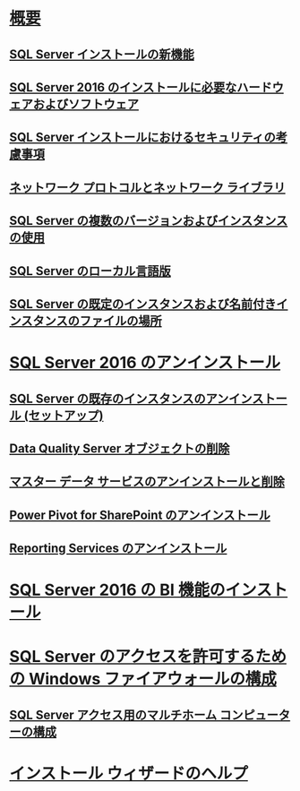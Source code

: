 # [概要](planning-a-sql-server-installation.md)  
## [SQL Server インストールの新機能](what-s-new-in-sql-server-installation.md)  
## [SQL Server 2016 のインストールに必要なハードウェアおよびソフトウェア](hardware-and-software-requirements-for-installing-sql-server.md)  
## [SQL Server インストールにおけるセキュリティの考慮事項](security-considerations-for-a-sql-server-installation.md)  
## [ネットワーク プロトコルとネットワーク ライブラリ](network-protocols-and-network-libraries.md)  
## [SQL Server の複数のバージョンおよびインスタンスの使用](work-with-multiple-versions-and-instances-of-sql-server.md)  
## [SQL Server のローカル言語版](local-language-versions-in-sql-server.md)  
## [SQL Server の既定のインスタンスおよび名前付きインスタンスのファイルの場所](file-locations-for-default-and-named-instances-of-sql-server.md)  
# [SQL Server 2016 のアンインストール](uninstall-sql-server.md)  
## [SQL Server の既存のインスタンスのアンインストール (セットアップ)](uninstall-an-existing-instance-of-sql-server-setup.md)  
## [Data Quality Server オブジェクトの削除](remove-data-quality-server-objects.md)  
## [マスター データ サービスのアンインストールと削除](uninstall-and-remove-master-data-services.md)  
## [Power Pivot for SharePoint のアンインストール](uninstall-power-pivot-for-sharepoint.md)  
## [Reporting Services のアンインストール](uninstall-reporting-services.md)  
# [SQL Server 2016 の BI 機能のインストール](install-sql-server-business-intelligence-features.md)
# [SQL Server のアクセスを許可するための Windows ファイアウォールの構成](configure-the-windows-firewall-to-allow-sql-server-access.md)  
## [SQL Server アクセス用のマルチホーム コンピューターの構成](configure-a-multi-homed-computer-for-sql-server-access.md)  
# [インストール ウィザードのヘルプ](instance-configuration.md)
